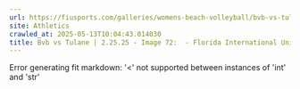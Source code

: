 ```yaml
---
url: https://fiusports.com/galleries/womens-beach-volleyball/bvb-vs-tulane-2-25-25/image-72/355/62625
site: Athletics
crawled_at: 2025-05-13T10:04:43.014030
title: Bvb vs Tulane | 2.25.25 - Image 72:  - Florida International University
---
```


Error generating fit markdown: '<' not supported between instances of 'int' and 'str'